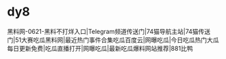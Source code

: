 # dy8
黑料网-0621-黑料不打烊入口|Telegram频道传送门|74猫导航主站|74猫传送门|51大赛吃瓜黑料网|最近热门事件合集吃瓜百度云|网曝吃瓜|今日吃瓜热门大瓜每日更新免费|吃瓜直播打开|网曝吃瓜|最新吃瓜爆料网站推荐|881比鸭
